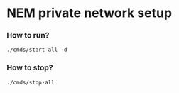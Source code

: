 # NEM private network setup

### How to run?

```
./cmds/start-all -d
```

### How to stop?
```
./cmds/stop-all
```
